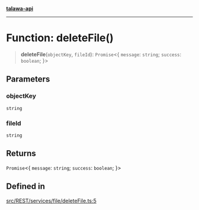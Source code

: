 [**talawa-api**](../../../../../README.md)

***

# Function: deleteFile()

> **deleteFile**(`objectKey`, `fileId`): `Promise`\<\{ `message`: `string`; `success`: `boolean`; \}\>

## Parameters

### objectKey

`string`

### fileId

`string`

## Returns

`Promise`\<\{ `message`: `string`; `success`: `boolean`; \}\>

## Defined in

[src/REST/services/file/deleteFile.ts:5](https://github.com/Suyash878/talawa-api/blob/e4413cec641a837926071678fed3c7f67234e31e/src/REST/services/file/deleteFile.ts#L5)
